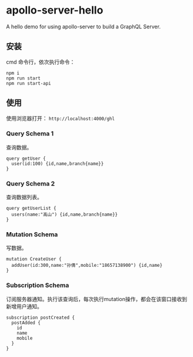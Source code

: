 # apollo-server-hello
A hello demo for using apollo-server to build a GraphQL Server.

## 安装

cmd 命令行，依次执行命令：

```
npm i
npm run start
npm run start-api
```

## 使用

使用浏览器打开： `http://localhost:4000/ghl`

### Query Schema 1

查询数据。

```
query getUser {
  user(id:100) {id,name,branch{name}}
}
```

### Query Schema 2

查询数据列表。

```
query getUserList {
  users(name:"高山") {id,name,branch{name}}
}
```

### Mutation Schema

写数据。

```
mutation CreateUser {
  addUser(id:300,name:"孙倩",mobile:"18657138900") {id,name}
}
```

### Subscription Schema

订阅服务器通知。执行该查询后，每次执行mutation操作，都会在该窗口接收到新增用户通知。

```
subscription postCreated {
  postAdded {
    id
    name
    mobile
  }
}
```

